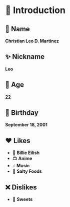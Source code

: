 # 🌟 Introduction

## 📛 Name
**Christian Leo D. Martinez**

## ✨ Nickname
**Leo**

## 🎂 Age
**22**

## 📅 Birthday
**September 18, 2001**

## ❤️ Likes
- 🎤 **Billie Eilish**
- 📺 **Anime**
- 🎶 **Music**
- 🍟 **Salty Foods**

## ❌ Dislikes
- 🍭 **Sweets**
